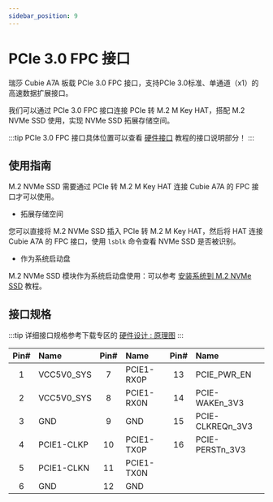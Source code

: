 ```yaml
---
sidebar_position: 9
---
```


# PCIe 3.0 FPC 接口

瑞莎 Cubie A7A 板载 PCIe 3.0 FPC 接口，支持PCIe 3.0标准、单通道（x1）的高速数据扩展接口。

我们可以通过 PCIe 3.0 FPC 接口连接 PCIe 转 M.2 M Key HAT，搭配 M.2 NVMe SSD 使用，实现 NVMe SSD 拓展存储空间。

:::tip
PCIe 3.0 FPC 接口具体位置可以查看 [硬件接口](./hardware-info) 教程的接口说明部分！
:::

## 使用指南

M.2 NVMe SSD 需要通过 PCIe 转 M.2 M Key HAT 连接 Cubie A7A 的 FPC 接口才可以使用。

- 拓展存储空间

您可以直接将 M.2 NVMe SSD 插入 PCIe 转 M.2 M Key HAT，然后将 HAT 连接 Cubie A7A 的 FPC 接口，使用 `lsblk` 命令查看 NVMe SSD 是否被识别。

- 作为系统启动盘

M.2 NVMe SSD 模块作为系统启动盘使用：可以参考 [安装系统到 M.2 NVMe SSD](../getting-started/install-system/nvme-system/) 教程。

## 接口规格

:::tip
详细接口规格参考下载专区的 [硬件设计 : 原理图](../download)
:::

| Pin# | Name       | Pin# | Name       | Pin# | Name             |
| :--: | :--------- | :--: | :--------- | :--: | :--------------- |
|  1   | VCC5V0_SYS |  7   | PCIE1-RX0P |  13  | PCIE_PWR_EN      |
|  2   | VCC5V0_SYS |  8   | PCIE1-RX0N |  14  | PCIE-WAKEn_3V3   |
|  3   | GND        |  9   | GND        |  15  | PCIE-CLKREQn_3V3 |
|  4   | PCIE1-CLKP |  10  | PCIE1-TX0P |  16  | PCIE-PERSTn_3V3  |
|  5   | PCIE1-CLKN |  11  | PCIE1-TX0N |      |                  |
|  6   | GND        |  12  | GND        |      |                  |
